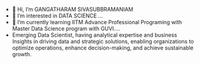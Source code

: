 - 👋 Hi, I’m GANGATHARAM SIVASUBBRAMANIAM
- 👀 I’m interested in DATA SCIENCE ...
- 🌱 I’m currently learning IITM Advance Professional Programing with Master Data Science program with GUVI....
- Emerging Data Scientist, having  analytical expertise and business Insights in driving data and strategic solutions, enabling organizations to optimize operations, enhance decision-making, and achieve sustainable growth.
  

<!---

--->
